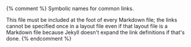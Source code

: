 {% comment %}
Symbolic names for common links.

This file must be included at the foot of every Markdown file; the
links cannot be specified once in a layout file even if that layout
file is a Markdown file because Jekyll doesn't expand the link
definitions if that's done.
{% endcomment %}

[branch-per-feature]: https://www.atlassian.com/git/tutorials/comparing-workflows/feature-branch-workflow
[bryan-jenny]: https://jennybryan.org/
[build-tools]: https://en.wikipedia.org/wiki/List_of_build_automation_software

[capes-gerard]: https://github.com/gcapes
[code-smells-and-feels]: https://github.com/jennybc/code-smells-and-feels
[covenant]: https://www.contributor-covenant.org

[dc]: https://datacarpentry.org/
[dursi-jonathan]: https://www.dursi.ca/
[dursi-pattern-rules]: https://github.com/ljdursi/make_pattern_rules

[gnu-make]: http://www.gnu.org/software/make/

[huff-katy]: http://katyhuff.github.io/
[huff-testing]: https://github.com/katyhuff/python-testing

[insight]: https://www.insightdatascience.com/

[make]: https://www.gnu.org/software/make/

[pep-8]: https://www.python.org/dev/peps/pep-0008/

[swc]: http://software-carpentry.org
[swc-make]: https://github.com/swcarpentry/make-novice

[tf-idf]: https://en.wikipedia.org/wiki/Tf%E2%80%93idf

[zipfs-law]: http://en.wikipedia.org/wiki/Zipf%27s_law
